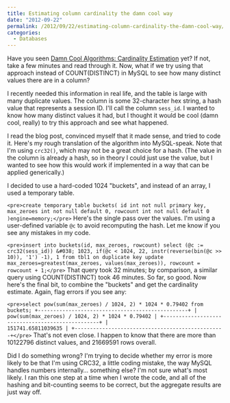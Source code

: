 ```yaml
---
title: Estimating column cardinality the damn cool way
date: "2012-09-22"
permalink: /2012/09/22/estimating-column-cardinality-the-damn-cool-way/
categories:
  - Databases
---
```

Have you seen [Damn Cool Algorithms: Cardinality Estimation][1] yet? If not, take a few minutes and read through it. Now, what if we try using that approach instead of COUNT(DISTINCT) in MySQL to see how many distinct values there are in a column?

I recently needed this information in real life, and the table is large with many duplicate values. The column is some 32-character hex string, a hash value that represents a session ID. I'll call the column `sess_id`. I wanted to know how many distinct values it had, but I thought it would be cool (damn cool, really) to try this approach and see what happened.

I read the blog post, convinced myself that it made sense, and tried to code it. Here's my rough translation of the algorithm into MySQL-speak. Note that I'm using `crc32()`, which may not be a great choice for a hash. (The value in the column is already a hash, so in theory I could just use the value, but I wanted to see how this would work if implemented in a way that can be applied generically.)

I decided to use a hard-coded 1024 "buckets", and instead of an array, I used a temporary table.

`<pre>create temporary table buckets(
  id int not null primary key,
  max_zeroes int not null default 0,
  rowcount int not null default 0
)engine=memory;</pre>` 
Here's the single pass over the values. I'm using a user-defined variable `@c` to avoid recomputing the hash. Let me know if you see any mistakes in my code.

`<pre>insert into buckets(id, max_zeroes, rowcount)
select
   (@c := crc32(sess_id)) &#038; 1023,
   if(@c < 1024, 22, instr(reverse(bin(@c >> 10)), '1') -1),
   1
from tbl1
on duplicate key update
   max_zeroes=greatest(max_zeroes, values(max_zeroes)),
   rowcount = rowcount + 1;</pre>` 
That query took 32 minutes; by comparison, a similar query using COUNT(DISTINCT) took 46 minutes. So far, so good. Now here's the final bit, to combine the "buckets" and get the cardinality estimate. Again, flag errors if you see any:

`<pre>select pow(sum(max_zeroes) / 1024, 2) * 1024 * 0.79402 from buckets;
+-------------------------------------------------+
| pow(sum(max_zeroes) / 1024, 2) * 1024 * 0.79402 |
+-------------------------------------------------+
|                              151741.65811039635 |
+-------------------------------------------------+</pre>` 
That's not even close. I happen to know that there are more than 10122796 distinct values, and 21669591 rows overall.

Did I do something wrong? I'm trying to decide whether my error is more likely to be that I'm using CRC32, a little coding mistake, the way MySQL handles numbers internally&#8230; something else? I'm not sure what's most likely. I ran this one step at a time when I wrote the code, and all of the hashing and bit-counting seems to be correct, but the aggregate results are just way off.

 [1]: http://blog.notdot.net/2012/09/Dam-Cool-Algorithms-Cardinality-Estimation
